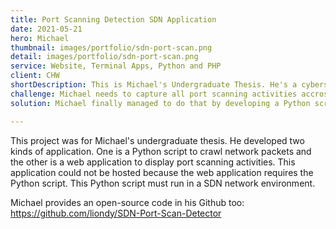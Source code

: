 ```yaml
---
title: Port Scanning Detection SDN Application
date: 2021-05-21
hero: Michael
thumbnail: images/portfolio/sdn-port-scan.png
detail: images/portfolio/sdn-port-scan.png
service: Website, Terminal Apps, Python and PHP
client: CHW
shortDescription: This is Michael's Undergraduate Thesis. He's a cybersecurity enthusiast remember? He developed application that is able to detect port scanning activities in SDN network environment. The app is placed in SDN Controller. When the app detects abnormal activities, the app will capture and displays the activities on the web. This helps network administrator to identify what is happening on their network so that they could prevent further attacks.
challenge: Michael needs to capture all port scanning activities accross the network so that network administrator can easily monitor their networks.
solution: Michael finally managed to do that by developing a Python script. He used Pyshark library to capture network packets. By having the network packets, Michael can sort which packets were dangerous so that he could show it to web interface.

---
```

This project was for Michael's undergraduate thesis. He developed two kinds of application. One is a Python script to crawl network packets and the other is a web application to display port scanning activities. This application could not be hosted because the web application requires the Python script. This Python script must run in a SDN network environment.

Michael provides an open-source code in his Github too: https://github.com/liondy/SDN-Port-Scan-Detector